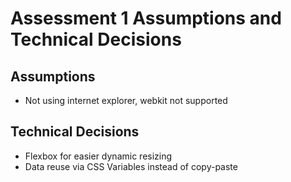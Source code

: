 # Assessment 1 Assumptions and Technical Decisions

## Assumptions

- Not using internet explorer, webkit not supported

## Technical Decisions

- Flexbox for easier dynamic resizing
- Data reuse via CSS Variables instead of copy-paste
